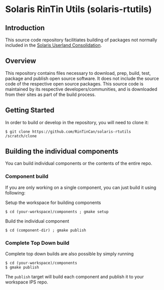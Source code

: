 # Solaris RinTin Utils (solaris-rtutils)

## Introduction
This source code repository facilitiates building of packages not normally
included in the [Solaris Userland Consolidation](https://github.com/oracle/solaris-userland).

## Overview
This repository contains files necessary to download, prep, build,
test, package and publish open source software.  It does not include
the source code of the respective open source packages.  This source
code is maintained by its respective developers/communities, and is
downloaded from their sites as part of the build process.

## Getting Started
In order to build or develop in the repository, you will need to clone it:

    $ git clone https://github.com/RinTinCan/solaris-rtutils /scratch/clone

## Building the individual components
You can build individual components or the contents of the entire repo.

### Component build
If you are only working on a single component, you can just build it using
following:

Setup the workspace for building components

    $ cd (your-workspace)/components ; gmake setup

Build the individual component

    $ cd (component-dir) ; gmake publish

### Complete Top Down build
Complete top down builds are also possible by simply running

    $ cd (your-workspace)/components
    $ gmake publish

The `publish` target will build each component and publish it to your
workspace IPS repo.
